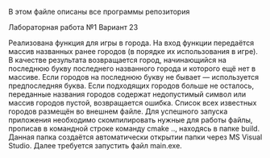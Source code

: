 В этом файле описаны все программы репозитория

Лабораторная работа №1
Вариант 23

Реализована функция для игры в города.
На вход функции передаётся массив названных ранее городов (в порядке их использования в игре). В
качестве результата возвращается город, начинающийся на последнюю букву последнего названного города и
которого ещё нет в массиве. Если городов на последнюю букву не бывает — используется
предпоследняя буква. Если подходящих городов больше не осталось, переданные названия городов
содержат недопустимый символ или массив городов пустой, возвращается ошибка. Список всех известных
городов размещён во внешнем файле.
Для успешного запуска приложения необходимо скомпилировать нужные для работы файлы, прописав в командной строке команду cmake .., находясь в папке build. Данная папка создаётся автоматически открытии папки через MS Visual Studio. Далее требуется запустить файл main.exe.
